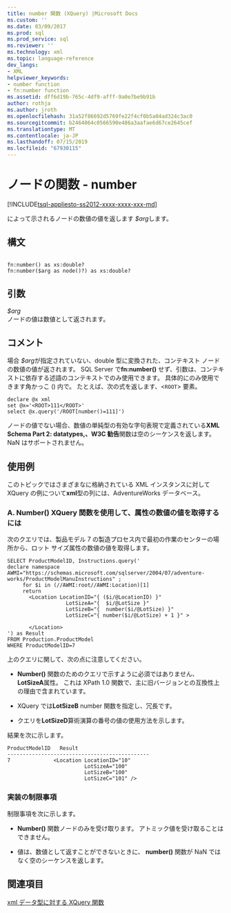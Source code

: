 ```yaml
---
title: number 関数 (XQuery) |Microsoft Docs
ms.custom: ''
ms.date: 03/09/2017
ms.prod: sql
ms.prod_service: sql
ms.reviewer: ''
ms.technology: xml
ms.topic: language-reference
dev_langs:
- XML
helpviewer_keywords:
- number function
- fn:number function
ms.assetid: dff6d19b-765c-4df9-afff-9a0e7be9b91b
author: rothja
ms.author: jroth
ms.openlocfilehash: 31a52f86692d5769fe22f4cf0b5a04ad324c3ac0
ms.sourcegitcommit: b2464064c0566590e486a3aafae6d67ce2645cef
ms.translationtype: MT
ms.contentlocale: ja-JP
ms.lasthandoff: 07/15/2019
ms.locfileid: "67930115"
---
```

# <a name="functions-on-nodes---number"></a>ノードの関数 - number
[!INCLUDE[tsql-appliesto-ss2012-xxxx-xxxx-xxx-md](../includes/tsql-appliesto-ss2012-xxxx-xxxx-xxx-md.md)]

  によって示されるノードの数値の値を返します *$arg*します。  
  
## <a name="syntax"></a>構文  
  
```  
  
fn:number() as xs:double?   
fn:number($arg as node()?) as xs:double?  
```  
  
## <a name="arguments"></a>引数  
 *$arg*  
 ノードの値は数値として返されます。  
  
## <a name="remarks"></a>コメント  
 場合 *$arg*が指定されていない、double 型に変換された、コンテキスト ノードの数値の値が返されます。 SQL Server で**fn:number()** せず、引数は、コンテキストに依存する述語のコンテキストでのみ使用できます。 具体的にのみ使用できます角かっこ () 内で。 たとえば、次の式を返します、<`ROOT`> 要素。  
  
```  
declare @x xml  
set @x='<ROOT>111</ROOT>'  
select @x.query('/ROOT[number()=111]')  
```  
  
 ノードの値でない場合、数値の単純型の有効な字句表現で定義されている**XML Schema Part 2: datatypes,、W3C 勧告**関数は空のシーケンスを返します。 NaN はサポートされません。  
  
## <a name="examples"></a>使用例  
 このトピックではさまざまなに格納されている XML インスタンスに対して XQuery の例について**xml**型の列には、AdventureWorks データベース。  
  
### <a name="a-using-the-number-xquery-function-to-retrieve-the-numeric-value-of-an-attribute"></a>A. Number() XQuery 関数を使用して、属性の数値の値を取得するには  
 次のクエリでは、製品モデル 7 の製造プロセス内で最初の作業のセンターの場所から、ロット サイズ属性の数値の値を取得します。  
  
```  
SELECT ProductModelID, Instructions.query('  
declare namespace AWMI="https://schemas.microsoft.com/sqlserver/2004/07/adventure-works/ProductModelManuInstructions" ;  
     for $i in (//AWMI:root//AWMI:Location)[1]  
     return   
       <Location LocationID="{ ($i/@LocationID) }"   
                   LotSizeA="{  $i/@LotSize }"  
                   LotSizeB="{  number($i/@LotSize) }"  
                   LotSizeC="{ number($i/@LotSize) + 1 }" >  
  
       </Location>  
') as Result  
FROM Production.ProductModel  
WHERE ProductModelID=7  
```  
  
 上のクエリに関して、次の点に注意してください。  
  
-   **Number()** 関数のためのクエリで示すように必須ではありません、 **LotSizeA**属性。 これは XPath 1.0 関数で、主に旧バージョンとの互換性上の理由で含まれています。  
  
-   XQuery では**LotSizeB** number 関数を指定し、冗長です。  
  
-   クエリを**LotSizeD**算術演算の番号の値の使用方法を示します。  
  
 結果を次に示します。  
  
```  
ProductModelID   Result  
----------------------------------------------  
7              <Location LocationID="10"   
                         LotSizeA="100"   
                         LotSizeB="100"   
                         LotSizeC="101" />  
```  
  
### <a name="implementation-limitations"></a>実装の制限事項  
 制限事項を次に示します。  
  
-   **Number()** 関数ノードのみを受け取ります。 アトミック値を受け取ることはできません。  
  
-   値は、数値として返すことができないときに、 **number()** 関数が NaN ではなく空のシーケンスを返します。  
  
## <a name="see-also"></a>関連項目  
 [xml データ型に対する XQuery 関数](../xquery/xquery-functions-against-the-xml-data-type.md)  
  
  
